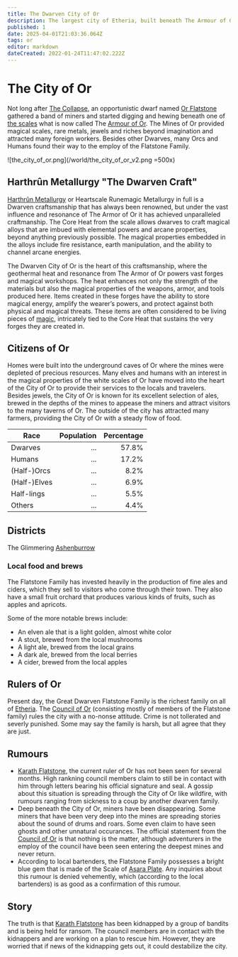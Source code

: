 ```yaml
---
title: The Dwarven City of Or
description: The largest city of Etheria, built beneath The Armour of Or.
published: 1
date: 2025-04-01T21:03:36.064Z
tags: or
editor: markdown
dateCreated: 2022-01-24T11:47:02.222Z
---
```


# The City of Or
Not long after [The Collapse](/structure/chronological/event/the-collapse), an opportunistic dwarf named [Or Flatstone](/location/settlement/city/or/or-flatstone) gathered a band of miners and started digging and hewing beneath one of [the scales](/location/landmark/scale/the-scales) what is now called The [Armour of Or](/location/landmark/scale/armour-of-or). The Mines of Or provided magical scales, rare metals, jewels and riches beyond imagination and attracted many foreign workers. Besides other Dwarves, many Orcs and Humans found their way to the employ of the Flatstone Family.

![the_city_of_or.png](/world/the_city_of_or_v2.png =500x)

## Harthrûn Metallurgy "The Dwarven Craft"
[Harthrûn Metallurgy](/profession/harthrûn-metallurgy) or Heartscale Runemagic Metallurgy in full is a Dwarven craftsmanship that has always been renowned, but under the vast influence and resonance of The Armor of Or it has achieved unparalleled craftmanship. The Core Heat from the scale allows dwarves to craft magical alloys that are imbued with elemental powers and arcane properties, beyond anything previously possible. The magical properties embedded in the alloys include fire resistance, earth manipulation, and the ability to channel arcane energies.

The Dwarven City of Or is the heart of this craftsmanship, where the geothermal heat and resonance from The Armor of Or powers vast forges and magical workshops. The heat enhances not only the strength of the materials but also the magical properties of the weapons, armor, and tools produced here. Items created in these forges have the ability to store magical energy, amplify the wearer’s powers, and protect against both physical and magical threats. These items are often considered to be living pieces of [magic](/structure/mechanic/magic), intricately tied to the Core Heat that sustains the very forges they are created in.

## Citizens of Or
Homes were built into the underground caves of Or where the mines were depleted of precious resources. Many elves and humans with an interest in the magical properties of the white scales of Or have moved into the heart of the City of Or to provide their services to the locals and travelers. Besides jewels, the City of Or is known for its excellent selection of ales, brewed in the depths of the mines to appease the miners and attract visitors to the many taverns of Or. The outside of the city has attracted many farmers, providing the City of Or with a steady flow of food.

| Race         | Population | Percentage |
|--------------|-----------:|-----------:|
| Dwarves      | ...        | 57.8%      |
| Humans       | ...        | 17.2%      |
| (Half-)Orcs  | ...        | 8.2%       |
| (Half-)Elves | ...        | 6.9%       |
| Half-lings   | ...        | 5.5%       |
| Others       | ...        | 4.4%       |

## Districts

The Glimmering [Ashenburrow](/location/settlement/city/ashenburrow)

### Local food and brews
The Flatstone Family has invested heavily in the production of fine ales and ciders, which they sell to visitors who come through their town. They also have a small fruit orchard that produces various kinds of fruits, such as apples and apricots.

Some of the more notable brews include:
- An elven ale that is a light golden, almost white color
- A stout, brewed from the local mushrooms
- A light ale, brewed from the local grains
- A dark ale, brewed from the local berries
- A cider, brewed from the local apples

## Rulers of Or
Present day, the Great Dwarven Flatstone Family is the richest family on all of [Etheria](/etheria). The [Council of Or](/location/settlement/city/or/council-of-or) (consisting mostly of members of the Flatstone family) rules the city with a no-nonse attitude. Crime is not tollerated and severly punished. Some may say the family is harsh, but all agree that they are just.

## Rumours
- [Karath Flatstone](/location/settlement/city/or/karath-flatstone), the current ruler of Or has not been seen for several months. High rankning council members claim to still be in contact with him through letters bearing his official signature and seal. A gossip about this situation is spreading through the City of Or like wildfire, with rumours ranging from sickness to a coup by another dwarven family.
- Deep beneath the City of Or, miners have been disappearing. Some miners that have been very deep into the mines are spreading stories about the sound of drums and roars. Some even claim to have seen ghosts and other unnatural occurances. The official statement from the [Council of Or](/location/settlement/city/or/council-of-or) is that nothing is the matter, although adventurers in the employ of the council have been seen entering the deepest mines and never return.
- According to local bartenders, the Flatstone Family possesses a bright blue gem that is made of the Scale of [Asara Plate](/location/landmark/scale/asara-plate). Any inquiries about this rumour is denied vehemently, which (according to the local bartenders) is as good as a confirmation of this rumour.

## Story
The truth is that [Karath Flatstone](/location/settlement/city/or/karath-flatstone) has been kidnapped by a group of bandits and is being held for ransom. The council members are in contact with the kidnappers and are working on a plan to rescue him. However, they are worried that if news of the kidnapping gets out, it could destabilize the city.

